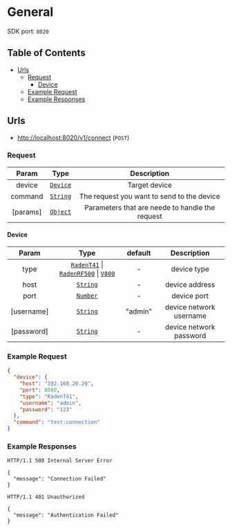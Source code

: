 # General

SDK port: `8020`

## Table of Contents <!-- omit in toc -->

- [Urls](#urls)
  - [Request](#request)
    - [Device](#device)
  - [Example Request](#example-request)
  - [Example Responses](#example-responses)

## Urls

- <http://localhost:8020/v1/connect> (`POST`)

### Request

| Param | Type | Description |
|:-----:|:----:|:-----------:|
| device | [`Device`](#Device) | Target device |
| command | [`String`](string) | The request you want to send to the device |
| [params] | [`Object`](object) | Parameters that are neede to handle the request |

#### Device

| Param | Type | default | Description |
|:-----:|:----:|:-------:|:-----------:|
| type | [`RadenT41`](raden-t41) \| [`RadenRF500`](raden-rf500) \| [`V800`](v800) | - | device type |
| host | [`String`](string) | - | device address |
| port | [`Number`](number) | - | device port |
| [username] | [`String`](string) | "admin" | device network username |
| [password] | [`String`](string) | - | device network password |

### Example Request

```json
{
  "device": {
    "host": "192.168.20.20",
    "port": 8080,
    "type": "RadenT41",
    "username": "admin",
    "password": "123"
  },
  "command": "test:connection"
}
```

### Example Responses

```http
HTTP/1.1 500 Internal Server Error

{
  "message": "Connection Failed"
}
```

```http
HTTP/1.1 401 Unauthorized

{
  "message": "Authentication Failed"
}
```

[raden-t41]: ./raden-t41.md
[raden-rf500]: ./raden-rf500.md
[v800]: ./v800.md

[string]: https://developer.mozilla.org/en-US/docs/Web/JavaScript/Reference/Global_Objects/String
[number]: https://developer.mozilla.org/en-US/docs/Web/JavaScript/Reference/Global_Objects/Number
[object]: https://developer.mozilla.org/en-US/docs/Web/JavaScript/Reference/Global_Objects/Object
